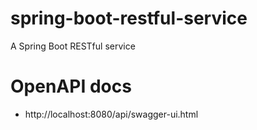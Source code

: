 # spring-boot-restful-service
A Spring Boot RESTful service

# OpenAPI docs
* http://localhost:8080/api/swagger-ui.html

